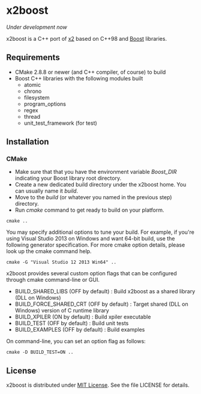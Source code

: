 x2boost
=======

_Under development now_

x2boost is a C++ port of [x2](https://github.com/jaykang920/x2) based on C++98
and [Boost](http://www.boost.org/) libraries.

Requirements
------------

* CMake 2.8.8 or newer (and C++ compiler, of course) to build
* Boost C++ libraries with the following modules built
  * atomic
  * chrono
  * filesystem
  * program_options
  * regex
  * thread
  * unit_test_framework (for test)

Installation
------------

### CMake

* Make sure that that you have the environment variable *Boost_DIR* indicating your Boost library root directory.
* Create a new dedicated build directory under the x2boost home. You can usually name it *build*.
* Move to the *build* (or whatever you named in the previous step) directory.
* Run *cmake* command to get ready to build on your platform.
```
cmake ..
```
You may specify additional options to tune your build. For example, if you're using Visual Studio 2013 on Windows and want 64-bit build, use the following generator specification. For more cmake option details, please look up the cmake command help.
```
cmake -G "Visual Studio 12 2013 Win64" ..
```
x2boost provides several custom option flags that can be configured through cmake command-line or GUI.
 * BUILD_SHARED_LIBS (OFF by default) : Build x2boost as a shared library (DLL on Windows)
 * BUILD_FORCE_SHARED_CRT (OFF by default) : Target shared (DLL on Windows) version of C runtime library
 * BUILD_XPILER (ON by default) : Build xpiler executable
 * BUILD_TEST (OFF by default) : Build unit tests
 * BUILD_EXAMPLES (OFF by default) : Build examples

On command-line, you can set an option flag as follows:
```
cmake -D BUILD_TEST=ON ..
```

License
-------

x2boost is distributed under [MIT License](http://opensource.org/licenses/MIT).
See the file LICENSE for details.
